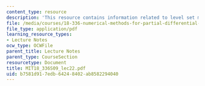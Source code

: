 ```yaml
---
content_type: resource
description: 'This resource contains information related to level set method. '
file: /media/courses/18-336-numerical-methods-for-partial-differential-equations-spring-2009/b7581d917edb64248402ab8582294040_MIT18_336S09_lec22.pdf
file_type: application/pdf
learning_resource_types:
- Lecture Notes
ocw_type: OCWFile
parent_title: Lecture Notes
parent_type: CourseSection
resourcetype: Document
title: MIT18_336S09_lec22.pdf
uid: b7581d91-7edb-6424-8402-ab8582294040
---
```

